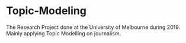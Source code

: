 # Topic-Modeling
The Research Project done at the University of Melbourne during 2019. Mainly applying Topic Modelling on journalism.
